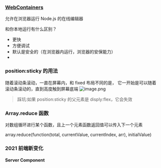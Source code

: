 ### [WebContainers](https://cloud.tencent.com/developer/news/831336)
允许在浏览器运行 Node.js 的在线编辑器

和你本地运行有什么区别？
* 更快
* 方便调试
* 默认是安全的（在浏览器内运行，浏览器的安保能力）
* 
### position:sticky 的用法
随着滚动条滚动，一直在屏幕内，和 fixed 布局不同的是， 它一开始是可以随着滚动条滚动的，直到高度触到屏幕底端
![image.png](http://images.scar.site/WEBRESOURCE885cbfc91959c0c0aaac0854f9a2f17e.png)

>踩坑:如果 position:sticky 的父元素是 disply:flex，它会失效

### Array.reduce 函数
对数组循环进行某个函数，且上一个元素函数返回值可以传入下一个元素

array.reduce(function(total, currentValue, currentIndex, arr), initialValue)


### 2021 前端新变化
#### Server Component
